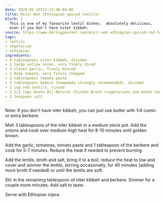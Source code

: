 ```yaml
---
date: 2020-05-16T12:13:40-04:00
title: Misir Wat (Ethiopian spiced lentils)
blurb: |
  This is one of my favourite lentil dishes.  Absolutely delicious, 
  even if you don't have niter kibbeh.
source: https://www.daringgourmet.com/misir-wat-ethiopian-spiced-red-lentils/
tags:
- lentils
- vegetarian
- ethiopian
ingredients:
- 4 tablespoons niter kibbeh, divided
- 1 large yellow onion, very finely diced
- 3 cloves garlic, finely minced
- 1 Roma tomato, very finely chopped
- 3 tablespoons tomato paste
- 2 tablespoons bebere (homemade strongly recommended), divided
- 1 cup red lentils, rinsed
- 2 1/2 cups Aneto All-Natural Chicken Broth (vegetarians use Aneto Vegetable Broth)
- 1 teaspoon salt
---
```


Note: If you don't have niter kibbeh, you can just use butter with 1/4 cumin
or extra berbere.

Melt 3 tablespoons of the niter kibbeh in a medium stock pot.  Add the
onions and cook over medium-high heat for 8-10 minutes until golden brown.

Add the garlic, tomatoes, tomato paste and 1 tablespoon of the berbere and
cook for 5-7 minutes. Reduce the heat if needed to prevent burning.

Add the lentils, broth and salt, bring it to a boil, reduce the heat to
low and cover and simmer the lentils, stirring occasionally, for 40 minutes
(adding more broth if needed) or until the lentils are soft.

Stir in the remaining tablespoon of niter kibbeh and berbere. Simmer for a
couple more minutes. Add salt to taste.

Serve with Ethiopian injera.

